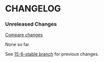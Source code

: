 # CHANGELOG

### Unreleased Changes

[Compare changes](https://github.com/codevise/pageflow/compare/15-6-stable...master)

None so far.

See
[15-6-stable branch](https://github.com/codevise/pageflow/blob/15-6-stable/CHANGELOG.md)
for previous changes.
